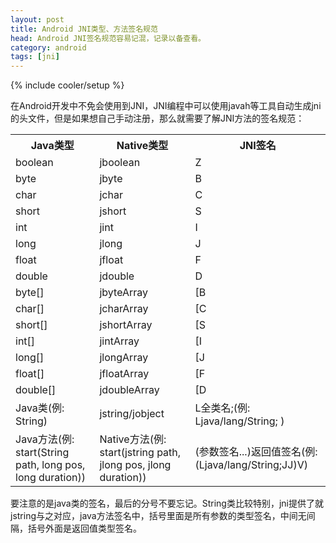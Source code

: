 ```yaml
---
layout: post
title: Android JNI类型、方法签名规范
head: Android JNI签名规范容易记混，记录以备查看。
category: android
tags: [jni]
---
```

{% include cooler/setup %}

在Android开发中不免会使用到JNI，JNI编程中可以使用javah等工具自动生成jni的头文件，但是如果想自己手动注册，那么就需要了解JNI方法的签名规范：

<table class="table table-bordered table-striped table-condensed">
	<th>Java类型</th>
	<th>Native类型</th>
	<th>JNI签名</th>
	<tr>
		<td>boolean</td>
		<td>jboolean</td>
		<td>Z</td>
	</tr>
	<tr>
		<td>byte</td>
		<td>jbyte</td>
		<td>B</td>
	</tr>
	<tr>
		<td>char</td>
		<td>jchar</td>
		<td>C</td>
	</tr>
	<tr>
		<td>short</td>
		<td>jshort</td>
		<td>S</td>
	</tr>
	<tr>
		<td>int</td>
		<td>jint</td>
		<td>I</td>
	</tr>
	<tr>
		<td>long</td>
		<td>jlong</td>
		<td>J</td>
	</tr>
	<tr>
		<td>float</td>
		<td>jfloat</td>
		<td>F</td>
	</tr>
	<tr>
		<td>double</td>
		<td>jdouble</td>
		<td>D</td>
	</tr>
	<tr>
		<td>byte[]</td>
		<td>jbyteArray</td>
		<td>[B</td>
	</tr>
	<tr>
		<td>char[]</td>
		<td>jcharArray</td>
		<td>[C</td>
	</tr>
	<tr>
		<td>short[]</td>
		<td>jshortArray</td>
		<td>[S</td>
	</tr>
	<tr>
		<td>int[]</td>
		<td>jintArray</td>
		<td>[I</td>
	</tr>
	<tr>
		<td>long[]</td>
		<td>jlongArray</td>
		<td>[J</td>
	</tr>
	<tr>
		<td>float[]</td>
		<td>jfloatArray</td>
		<td>[F</td>
	</tr>
	<tr>
		<td>double[]</td>
		<td>jdoubleArray</td>
		<td>[D</td>
	</tr>
	<tr>
		<td>Java类(例: String)</td>
		<td>jstring/jobject</td>
		<td>L全类名;(例: Ljava/lang/String; )</td>
	</tr>
	<tr>
		<td>Java方法(例: start(String path, long pos, long duration))</td>
		<td>Native方法(例: start(jstring path, jlong pos, jlong duration))</td>
		<td>(参数签名...)返回值签名(例: (Ljava/lang/String;JJ)V)</td>
	</tr>
</table>
要注意的是java类的签名，最后的分号不要忘记。String类比较特别，jni提供了就jstring与之对应，java方法签名中，括号里面是所有参数的类型签名，中间无间隔，括号外面是返回值类型签名。
